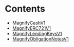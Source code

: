 

# Contents
- [MagnifyCashV1](MagnifyCashV1.sol/contract.MagnifyCashV1.md)
- [MagnifyERC721V1](MagnifyERC721V1.sol/contract.MagnifyERC721V1.md)
- [MagnifyLendingKeysV1](MagnifyLendingKeysV1.sol/contract.MagnifyLendingKeysV1.md)
- [MagnifyObligationNotesV1](MagnifyObligationNotesV1.sol/contract.MagnifyObligationNotesV1.md)
